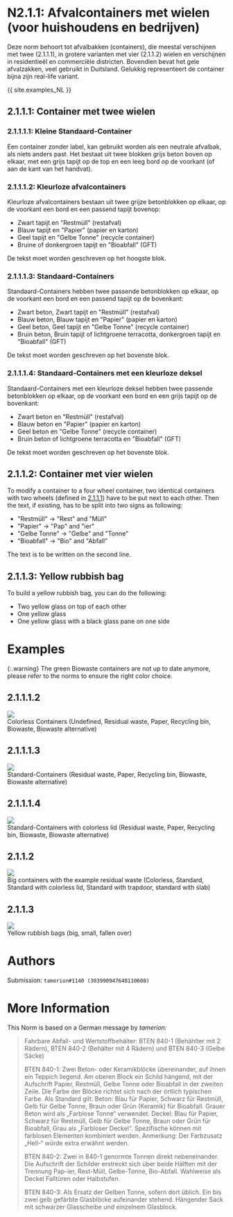# N2.1.1: Afvalcontainers met wielen (voor huishoudens en bedrijven)

Deze norm behoort tot afvalbakken (containers), die meestal verschijnen met twee (2.1.1.1), in grotere varianten met vier (2.1.1.2) wielen en verschijnen in residentieël en commerciële districten. Bovendien bevat het gele afvalzakken, veel gebruikt in Duitsland. Gelukkig representeert de container bijna zijn real-life variant.

{{ site.examples_NL }}

## 2.1.1.1: Container met twee wielen
### 2.1.1.1.1: Kleine Standaard-Container

Een container zonder label, kan gebruikt worden als een neutrale afvalbak, als niets anders past. Het bestaat uit twee blokken grijs beton boven op elkaar, met een grijs tapijt op de top en een leeg bord op de voorkant (of aan de kant van het handvat).

### 2.1.1.1.2: Kleurloze afvalcontainers

Kleurloze afvalcontainers bestaan uit twee grijze betonblokken op elkaar, op de voorkant een bord en een passend tapijt bovenop:
* Zwart tapijt en "Restmüll" (restafval)
* Blauw tapijt en "Papier" (papier en karton)
* Geel tapijt en "Gelbe Tonne" (recycle container)
* Bruine of donkergroen tapijt en "Bioabfall" (GFT)

De tekst moet worden geschreven op het hoogste blok.

### 2.1.1.1.3: Standaard-Containers

Standaard-Containers hebben twee passende betonblokken op elkaar, op de voorkant een bord en een passend tapijt op de bovenkant:
* Zwart beton, Zwart tapijt en "Restmüll" (restafval)
* Blauw beton, Blauw tapijt en "Papier" (papier en karton)
* Geel beton, Geel tapijt en "Gelbe Tonne" (recycle container)
* Bruin beton, Bruin tapijt of lichtgroene terracotta, donkergroen tapijt en "Bioabfall" (GFT)

De tekst moet worden geschreven op het bovenste blok.

### 2.1.1.1.4: Standaard-Containers met een kleurloze deksel

Standaard-Containers met een kleurloze deksel hebben twee passende betonblokken op elkaar, op de voorkant een bord en een grijs tapijt op de bovenkant:
* Zwart beton en "Restmüll" (restafval)
* Blauw beton en "Papier" (papier en karton)
* Geel beton en "Gelbe Tonne" (recycle container)
* Bruin beton of lichtgroene terracotta en "Bioabfall" (GFT)

De tekst moet worden geschreven op het bovenste blok.

## 2.1.1.2: Container met vier wielen

To modify a container to a four wheel container, two identical containers with two wheels (defined in [2.1.1.1](#2111-container-with-two-wheels)) have to be put next to each other. Then the text, if existing, has to be split into two signs as following:
* "Restmüll" -> "Rest" and "Müll"
* "Papier" -> "Pap" and "ier"
* "Gelbe Tonne" -> "Gelbe" and "Tonne"
* "Bioabfall" -> "Bio" and "Abfall"

The text is to be written on the second line.

## 2.1.1.3: Yellow rubbish bag

To build a yellow rubbish bag, you can do the following:
* Two yellow glass on top of each other
* One yellow glass
* One yellow glass with a black glass pane on one side

# Examples

{:.warning}
The green Biowaste containers are not up to date anymore, please refer to the norms to ensure the right color choice.

## 2.1.1.1.2

![](https://cdn.discordapp.com/attachments/702537093527765083/702537396532674591/N41.png)  
Colorless Containers (Undefined, Residual waste, Paper, Recycling bin, Biowaste, Biowaste alternative)

## 2.1.1.1.3

![](https://cdn.discordapp.com/attachments/702537093527765083/702537401993789480/N41b.png)  
Standard-Containers (Residual waste, Paper, Recycling bin, Biowaste, Biowaste alternative)

## 2.1.1.1.4

![](https://cdn.discordapp.com/attachments/702537093527765083/702537407257378875/N41c.png)  
Standard-Containers with colorless lid (Residual waste, Paper, Recycling bin, Biowaste, Biowaste alternative)

## 2.1.1.2

![](https://cdn.discordapp.com/attachments/702537093527765083/702537411225190450/N42.png)  
Big containers with the example residual waste (Colorless, Standard, Standard with colorless lid, Standard with trapdoor, standard with slab)

## 2.1.1.3

![](https://cdn.discordapp.com/attachments/702537093527765083/702537415809564762/N43.png)  
Yellow rubbish bags (big, small, fallen over)

# Authors

Submission: `tamerion#1140 (303990947648110608)`

# More Information

This Norm is based on a German message by _tamerion:_

> Fahrbare Abfall- und Wertstoffbehälter: BTEN 840-1 (Behählter mit 2 Rädern), BTEN 840-2 (Behälter mit 4 Rädern) und BTEN 840-3 (Gelbe Säcke)
>
> BTEN 840-1: Zwei Beton- oder Keramikblöcke übereinander, auf ihnen ein Teppich liegend. Am oberen Block ein Schild hängend, mit der Aufschrift Papier, Restmüll, Gelbe Tonne oder Bioabfall in der zweiten Zeile. Die Farbe der Blöcke richtet sich nach der örtlich typischen Farbe. Als Standard gilt: Beton: Blau für Papier, Schwarz für Restmüll, Gelb für Gelbe Tonne, Braun oder Grün (Keramik) für Bioabfall. Grauer Beton wird als „Farblose Tonne“ verwendet. Deckel: Blau für Papier, Schwarz für Restmüll, Gelb für Gelbe Tonne, Braun oder Grün für Bioabfall, Grau als „Farbloser Deckel“. Spezifische können mit farblosen Elementen kombiniert werden. Anmerkung: Der Farbzusatz „Hell-“ würde extra erwähnt werden.
>
> BTEN 840-2: Zwei in 840-1 genormte Tonnen direkt nebeneinander. Die Aufschrift der Schilder erstreckt sich über beide Hälften mit der Trennung Pap-ier, Rest-Müll, Gelbe-Tonne, Bio-Abfall. Wahlweise als Deckel Falltüren oder Halbstufen.
>
> BTEN 840-3: Als Ersatz der Gelben Tonne, sofern dort üblich. Ein bis zwei gelb gefärbte Glasblöcke aufeinander stehend. Hängender Sack mit schwarzer Glasscheibe und einzelnem Glasblock.
